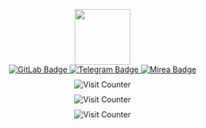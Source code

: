 <div id="header" align="center">
  <img src="https://i.giphy.com/media/v1.Y2lkPTc5MGI3NjExMXZ3bDlvYnh3bWZsYngwNHhoczU5aDNoZm42YjZ0Nm9vbGg2MTNnYiZlcD12MV9pbnRlcm5hbF9naWZfYnlfaWQmY3Q9cw/MBTl5FKAmwwoBwTQjk/giphy.gif" width="100" />
</div>

<div id="badges"  align="center">
  <a href="https://gitlab.com/Gwynbleidd0241">
    <img src="https://img.shields.io/badge/GitLab-white?style=for-the-badge&logo=gitlab&logoColor=black" alt="GitLab Badge" />
  </a>
  <a href="https://t.me/Gwynbleidd0241">
    <img src="https://img.shields.io/badge/Telegram-blue?style=for-the-badge&logo=telegram&logoColor=white" alt="Telegram Badge" />
  </a>
  <a href="https://www.mirea.ru">
    <img src="https://img.shields.io/badge/Mirea-red?style=for-the-badge&logo=twitter&logoColor=white" alt="Mirea Badge" />
  </a>
</div>

<div id="counter" style="text-align: center; margin-top: 10px;">
  <img src="https://hitwebcounter.com/counter/counter.php?page=1234567&style=0006&nbdigits=5&type=page&initCount=0" alt="Visit Counter" />
</div>


<div id="counter" style="text-align: center; margin-top: 10px;">
  <img src="https://hitwebcounter.com/counter/counter.php?page=1234567&style=0006&nbdigits=5&type=page&initCount=0" alt="Visit Counter"/>
</div>

<div id="counter" style="text-align: center; margin-top: 10px;">
  <img src="https://hitwebcounter.com/counter/counter.php?page=1234567&style=0006&nbdigits=5&type=page&initCount=0" alt="Visit Counter"/>
</div>



